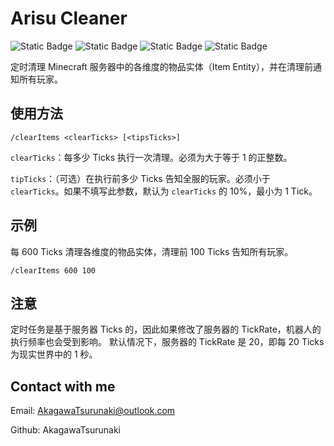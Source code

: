 # Arisu Cleaner

![Static Badge](https://img.shields.io/badge/Minecraft-1.21.5-blue) ![Static Badge](https://img.shields.io/badge/Fabric-0.16.13-blue) ![Static Badge](https://img.shields.io/badge/ver-1.0.0-blue) ![Static Badge](https://img.shields.io/badge/ServerOnly-orange)

定时清理 Minecraft 服务器中的各维度的物品实体（Item Entity），并在清理前通知所有玩家。

## 使用方法

```
/clearItems <clearTicks> [<tipsTicks>]
```

`clearTicks`：每多少 Ticks 执行一次清理。必须为大于等于 1 的正整数。

`tipTicks`：（可选）在执行前多少 Ticks 告知全服的玩家。必须小于 `clearTicks`。如果不填写此参数，默认为 `clearTicks` 的 10%，最小为 1 Tick。

## 示例

每 600 Ticks 清理各维度的物品实体，清理前 100 Ticks 告知所有玩家。
```
/clearItems 600 100
```

## 注意

定时任务是基于服务器 Ticks 的，因此如果修改了服务器的 TickRate，机器人的执行频率也会受到影响。
默认情况下，服务器的 TickRate 是 20，即每 20 Ticks 为现实世界中的 1 秒。

## Contact with me

Email: AkagawaTsurunaki@outlook.com

Github: AkagawaTsurunaki